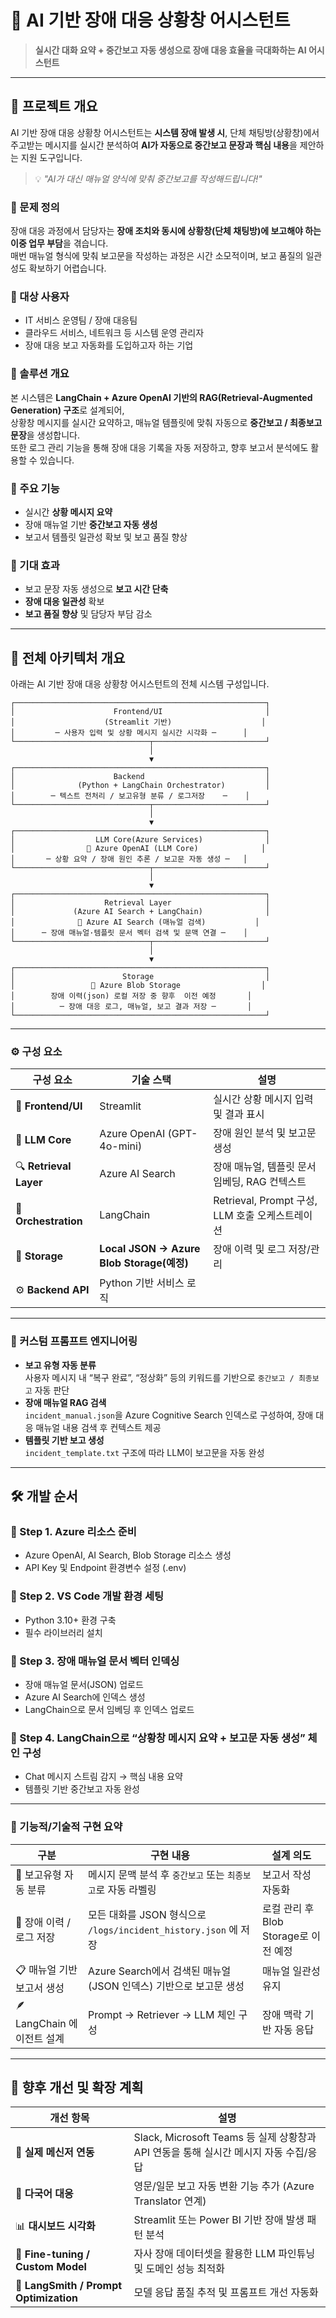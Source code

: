 # 🚨 AI 기반 장애 대응 상황창 어시스턴트

> **실시간 대화 요약 + 중간보고 자동 생성으로 장애 대응 효율을 극대화하는 AI 어시스턴트**

---

## 📘 프로젝트 개요

AI 기반 장애 대응 상황창 어시스턴트는 **시스템 장애 발생 시**, 단체 채팅방(상황창)에서 주고받는 메시지를 실시간 분석하여  **AI가 자동으로 중간보고 문장과 핵심 내용**을 제안하는 지원 도구입니다.

> 💡 *"AI가 대신 매뉴얼 양식에 맞춰 중간보고를 작성해드립니다!"*

### 🔹 문제 정의
장애 대응 과정에서 담당자는 **장애 조치와 동시에 상황창(단체 채팅방)에 보고해야 하는 이중 업무 부담**을 겪습니다.  
매번 매뉴얼 형식에 맞춰 보고문을 작성하는 과정은 시간 소모적이며, 보고 품질의 일관성도 확보하기 어렵습니다.  

### 🔹 대상 사용자
- IT 서비스 운영팀 / 장애 대응팀  
- 클라우드 서비스, 네트워크 등 시스템 운영 관리자  
- 장애 대응 보고 자동화를 도입하고자 하는 기업  

### 🔹 솔루션 개요
본 시스템은 **LangChain + Azure OpenAI 기반의 RAG(Retrieval-Augmented Generation) 구조**로 설계되어,  
상황창 메시지를 실시간 요약하고, 매뉴얼 템플릿에 맞춰 자동으로 **중간보고 / 최종보고 문장**을 생성합니다.  
또한 로그 관리 기능을 통해 장애 대응 기록을 자동 저장하고, 향후 보고서 분석에도 활용할 수 있습니다.


### 🎯 주요 기능
- 실시간 **상황 메시지 요약**
- 장애 매뉴얼 기반 **중간보고 자동 생성**
- 보고서 템플릿 일관성 확보 및 보고 품질 향상

### 🚀 기대 효과
- 보고 문장 자동 생성으로 **보고 시간 단축**
- **장애 대응 일관성** 확보
- **보고 품질 향상** 및 담당자 부담 감소

---

## 🧩 전체 아키텍처 개요

아래는 AI 기반 장애 대응 상황창 어시스턴트의 전체 시스템 구성입니다.

```text
┌────────────────────────────────────────────────────────┐
│                      Frontend/UI                       │
│                    (Streamlit 기반)                    │
│         ─ 사용자 입력 및 상황 메시지 실시간 시각화 ─      │
└──────────────────────────────┬─────────────────────────┘
                               │
                               ▼
┌────────────────────────────────────────────────────────┐
│                      Backend                           │
│              (Python + LangChain Orchestrator)         │
│        ─ 텍스트 전처리 / 보고유형 분류 / 로그저장    ─    │
└──────────────────────────────┬─────────────────────────┘
                               │
                               ▼
┌────────────────────────────────────────────────────────┐
│                  LLM Core(Azure Services)              │
│                🔹 Azure OpenAI (LLM Core)              │
│       ─ 상황 요약 / 장애 원인 추론 / 보고문 자동 생성 ─   │
└──────────────────────────────┬─────────────────────────┘
                               │
                               ▼
┌────────────────────────────────────────────────────────┐
│                    Retrieval Layer                     │
│             (Azure AI Search + LangChain)              │
│              🔹 Azure AI Search (매뉴얼 검색)           │
│      ─ 장애 매뉴얼·템플릿 문서 벡터 검색 및 문맥 연결 ─    │
└──────────────────────────────┬─────────────────────────┘
                               │
                               ▼
┌────────────────────────────────────────────────────────┐
│                        Storage                         │
│                 🔹 Azure Blob Storage                  │
│        장애 이력(json) 로컬 저장 중 향후  이전 예정       │
│          ─ 장애 대응 로그, 매뉴얼, 보고 결과 저장 ─       │
└────────────────────────────────────────────────────────┘

```
---


### ⚙️ 구성 요소

| 구성 요소 | 기술 스택 | 설명 |
|-----|----|------------|
| 🎨 **Frontend/UI** | Streamlit | 실시간 상황 메시지 입력 및 결과 표시 |
| 🧠 **LLM Core** | Azure OpenAI (GPT-4o-mini)  | 장애 원인 분석 및 보고문 생성 | 
| 🔍 **Retrieval Layer** | Azure AI Search | 장애 매뉴얼, 템플릿 문서 임베딩, RAG 컨텍스트 |
| 🔗 **Orchestration** | LangChain | Retrieval, Prompt 구성, LLM 호출 오케스트레이션 |
| 💾 **Storage** | **Local JSON → Azure Blob Storage(예정)** | 장애 이력 및 로그 저장/관리 |
| ⚙️ **Backend API** | Python 기반 서비스 로직 |

 ---

### 🔹 커스텀 프롬프트 엔지니어링
- **보고 유형 자동 분류**  
  사용자 메시지 내 “복구 완료”, “정상화” 등의 키워드를 기반으로 `중간보고 / 최종보고` 자동 판단  
- **장애 매뉴얼 RAG 검색**  
  `incident_manual.json`을 Azure Cognitive Search 인덱스로 구성하여, 장애 대응 매뉴얼 내용 검색 후 컨텍스트 제공  
- **템플릿 기반 보고 생성**  
  `incident_template.txt` 구조에 따라 LLM이 보고문을 자동 완성  

---

## 🛠️ 개발 순서

### 🔹 Step 1. Azure 리소스 준비
- Azure OpenAI, AI Search, Blob Storage 리소스 생성
- API Key 및 Endpoint 환경변수 설정 (.env)

### 🔹 Step 2. VS Code 개발 환경 세팅
- Python 3.10+ 환경 구축  
- 필수 라이브러리 설치

### 🔹 Step 3. 장애 매뉴얼 문서 벡터 인덱싱
- 장애 매뉴얼 문서(JSON) 업로드
- Azure AI Search에 인덱스 생성
- LangChain으로 문서 임베딩 후 인덱스 업로드

### 🔹 Step 4. LangChain으로 “상황창 메시지 요약 + 보고문 자동 생성” 체인 구성
- Chat 메시지 스트림 감지 → 핵심 내용 요약
- 템플릿 기반 중간보고 자동 완성


---

### 🔹 기능적/기술적 구현 요약
| 구분 | 구현 내용 | 설계 의도 |
|------|------------|------------|
| 🧠 보고유형 자동 분류 | 메시지 문맥 분석 후 `중간보고` 또는 `최종보고`로 자동 라벨링 | 보고서 작성 자동화 |
| 📁 장애 이력 / 로그 저장 | 모든 대화를 JSON 형식으로 `/logs/incident_history.json` 에 저장 | 로컬 관리 후 Blob Storage로 이전 예정 |
| 📋 매뉴얼 기반 보고서 생성 | Azure Search에서 검색된 매뉴얼(JSON 인덱스) 기반으로 보고문 생성 | 매뉴얼 일관성 유지 |
| 🪶 LangChain 에이전트 설계 | Prompt → Retriever → LLM 체인 구성 | 장애 맥락 기반 자동 응답 |

---

## 🔮 향후 개선 및 확장 계획

| 개선 항목 | 설명 |
|------------|------|
| 💬 **실제 메신저 연동** | Slack, Microsoft Teams 등 실제 상황창과 API 연동을 통해 실시간 메시지 자동 수집/응답 |
| 🧩 **다국어 대응** | 영문/일문 보고 자동 변환 기능 추가 (Azure Translator 연계) |
| 📊 **대시보드 시각화** | Streamlit 또는 Power BI 기반 장애 발생 패턴 분석 |
| 🧠 **Fine-tuning / Custom Model** | 자사 장애 데이터셋을 활용한 LLM 파인튜닝 및 도메인 성능 최적화 |
| 🔁 **LangSmith / Prompt Optimization** | 모델 응답 품질 추적 및 프롬프트 개선 자동화 |
